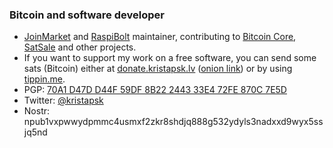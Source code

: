 ### Bitcoin and software developer

* [JoinMarket](https://github.com/JoinMarket-Org/JoinMarket-clientserver) and [RaspiBolt](https://github.com/raspibolt/raspibolt) maintainer, contributing to [Bitcoin Core](https://github.com/bitcoin/bitcoin), [SatSale](https://github.com/nickfarrow/SatSale) and other projects.
* If you want to support my work on a free software, you can send some sats (Bitcoin) either at [donate.kristapsk.lv](https://donate.kristapsk.lv/) ([onion link](http://5w4jpjcjkwrywnlqppxei3nspusmvwtmgicgk6ffnjbtupjwu6xud6ad.onion/)) or by using [tippin.me](https://tippin.me/@kristapsk).
* PGP: [70A1 D47D D44F 59DF 8B22 2443 33E4 72FE 870C 7E5D](https://raw.githubusercontent.com/JoinMarket-Org/joinmarket-clientserver/master/pubkeys/KristapsKaupe.asc)
* Twitter: [@kristapsk](https://twitter.com/kristapsk)
* Nostr: npub1vxpwwydpmmc4usmxf2zkr8shdjq888g532ydyls3nadxxd9wyx5ssjq5nd
